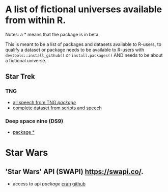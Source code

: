 # A list of fictional universes available from within R. 
Notes: a * means that the package is in beta.


This is meant to be a list of packages and datasets available to R-users, to qualify a dataset or package needs to be available 
to R-users with `devtools::install_github()` or `install.packages()` AND needs to be about a fictional universe. 


## Star Trek 
### TNG 
- [all speech from TNG *package*](https://github.com/RTrek/startrekpackage) 
- [complete dataset from scripts and speech](https://github.com/RTrek/TNG)

### Deep space nine (DS9)
- [package * ](https://github.com/RTrek/staRtrek)

# Star Wars
## 'Star Wars' API (SWAPI) <https://swapi.co/>.
- access to api *package* [cran](https://cran.r-project.org/web/packages/rwars/index.html) [github](https://github.com/Ironholds/rwars)
